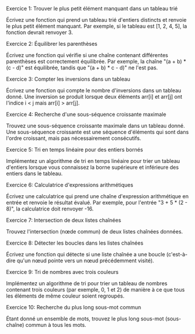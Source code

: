 Exercice 1: Trouver le plus petit élément manquant dans un tableau trié

Écrivez une fonction qui prend un tableau trié d'entiers distincts et renvoie le plus petit élément manquant. Par exemple, si le tableau est [1, 2, 4, 5], la fonction devrait renvoyer 3.

Exercice 2: Équilibrer les parenthèses

Écrivez une fonction qui vérifie si une chaîne contenant différentes parenthèses est correctement équilibrée. Par exemple, la chaîne "(a + b) * (c - d)" est équilibrée, tandis que "(a + b) * c - d)" ne l'est pas.

Exercice 3: Compter les inversions dans un tableau

Écrivez une fonction qui compte le nombre d'inversions dans un tableau donné. Une inversion se produit lorsque deux éléments arr[i] et arr[j] ont l'indice i < j mais arr[i] > arr[j].

Exercice 4: Recherche d'une sous-séquence croissante maximale

Trouvez une sous-séquence croissante maximale dans un tableau donné. Une sous-séquence croissante est une séquence d'éléments qui sont dans l'ordre croissant, mais pas nécessairement consécutifs.

Exercice 5: Tri en temps linéaire pour des entiers bornés

Implémentez un algorithme de tri en temps linéaire pour trier un tableau d'entiers lorsque vous connaissez la borne supérieure et inférieure des entiers dans le tableau.

Exercice 6: Calculatrice d'expressions arithmétiques

Écrivez une calculatrice qui prend une chaîne d'expression arithmétique en entrée et renvoie le résultat évalué. Par exemple, pour l'entrée "3 + 5 * (2 - 8)", la calculatrice doit renvoyer -16.

Exercice 7: Intersection de deux listes chaînées

Trouvez l'intersection (nœde commun) de deux listes chaînées données.

Exercice 8: Détecter les boucles dans les listes chaînées

Écrivez une fonction qui détecte si une liste chaînée a une boucle (c'est-à-dire qu'un nœud pointe vers un nœud précédemment visité).

Exercice 9: Tri de nombres avec trois couleurs

Implémentez un algorithme de tri pour trier un tableau de nombres contenant trois couleurs (par exemple, 0, 1 et 2) de manière à ce que tous les éléments de même couleur soient regroupés.

Exercice 10: Recherche du plus long sous-mot commun

Étant donné un ensemble de mots, trouvez le plus long sous-mot (sous-chaîne) commun à tous les mots.

